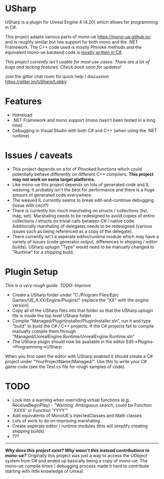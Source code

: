 # USharp

USharp is a plugin for Unreal Engine 4 (4.20) which allows for programming in C#.

This project adapts various parts of mono-ue https://mono-ue.github.io/ and is roughly similar but has support for both mono and the .NET Framework. The C++ code used is mostly PInvoke methods and the equivalent mono-ue backend code is [mostly written in C#](https://github.com/pixeltris/USharp/tree/master/UnrealEngine.Runtime/UnrealEngine.Runtime/Internal).

_This project currently isn't usable for most use cases. There are a lot of bugs and lacking features. Check back soon for updates!_

Join the gitter chat room for quick help / discussion https://gitter.im/USharp/Lobby

# Features

- Hotreload
- .NET Framework and mono support (mono hasn't been tested in a long time) 
- Debugging in Visual Studio with both C# and C++ (when using the .NET runtime)

# Issues / caveats

- This project depends on a lot of PInvoked functions which could potentially behave differently on different C++ compilers. **This project may not work on some target platforms.**
- Like mono-ue this project depends on lots of generated code and IL weaving. It probably isn't the best for performance and there is a huge amount of generated code everywhere.
- The weaved IL currently seems to break edit-and-continue debugging (issue with cecil?)
- There is currently too much marshaling on structs / collections (list, map, set). Marshaling needs to be redesigned to avoid copies of entire collections / structs on trivial calls between C# / native code. Additionally marshaling of delegates needs to be redesigned (various issues such as being referenced as a copy of the delegate).
- There currently isn't a seperate editor/runtime module which may have a variety of issues (code generator output, differences in shipping / editor builds). USharp.uplugin "Type" would need to be manually changed to "Runtime" for a shipping build.

# Plugin Setup

_This is a very rough guide. TODO: Improve_

- Create a USharp folder under "C:/Program Files/Epic Games/UE_4.XX/Engine/Plugins/" (replace the "XX" with the engine version)
- Copy all of the USharp files into that folder so that the USharp.uplugin file is inside the top level USharp folder
- Compile "Managed/PluginInstaller/PluginInstaller.sln", run it and type "build" to build the C# / C++ projects. If the C# projects fail to compile manually compile them through "Managed/UnrealEngine.Runtime/UnrealEngine.Runtime.sln"
- The USharp plugin should now be available in the editor Edit->Plugins->Programming->USharp

When you first open the editor with USharp enabled it should create a C# project under "YourProjectName/Managed/". Use this to write your C# game code (see the Test.cs file for rough samples of code).

# TODO

- Look into a warning when overriding virtual functions (e.g. ReceiveBeginPlay) - "Warning: Ambiguous search, could be Function 'XXXX' or Function 'YYYY'"
- Add equivalents of MonoUE's InjectedClasses and Math classes
- Lots of work to do on improving marshaling
- Create seperate editor / runtime modules (this will simplify creating shipping builds)
- ???

---

**_Why does this project exist? Why wasn't this instead contributions to mono-ue?_** Originally this project was just a way to access the UObject system from C# and ended up basically being a copy of mono-ue. The mono-ue compile times / debugging process made it hard to contribute starting with little knowledge of Unreal.
